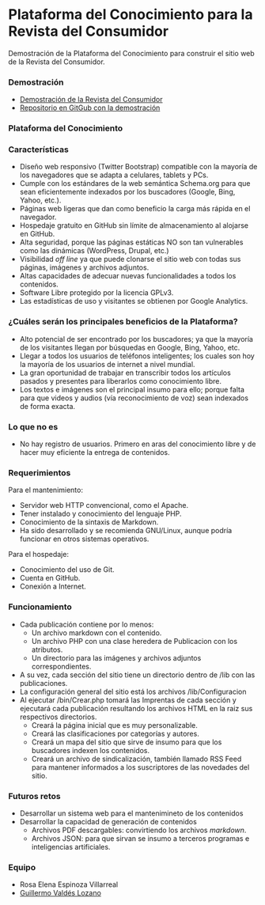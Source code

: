 # Plataforma del Conocimiento para la Revista del Consumidor

Demostración de la Plataforma del Conocimiento para construir el sitio web de la Revista del Consumidor.

### Demostración

* [Demostración de la Revista del Consumidor](http://www.movimientolibre.com/revistadelconsumidor)
* [Repositorio en GitGub con la demostración](https://github.com/MovimientoLibre/revistadelconsumidor)

### Plataforma del Conocimiento

### Características

* Diseño web responsivo (Twitter Bootstrap) compatible con la mayoría de los navegadores que se adapta a celulares, tablets y PCs.
* Cumple con los estándares de la web semántica Schema.org para que sean eficientemente indexados por los buscadores (Google, Bing, Yahoo, etc.).
* Páginas web ligeras que dan como beneficio la carga más rápida en el navegador.
* Hospedaje gratuito en GitHub sin límite de almacenamiento al alojarse en GitHub.
* Alta seguridad, porque las páginas estáticas NO son tan vulnerables como las dinámicas (WordPress, Drupal, etc.)
* Visibilidad _off line_ ya que puede clonarse el sitio web con todas sus páginas, imágenes y archivos adjuntos.
* Altas capacidades de adecuar nuevas funcionalidades a todos los contenidos.
* Software Libre protegido por la licencia GPLv3.
* Las estadísticas de uso y visitantes se obtienen por Google Analytics.

### ¿Cuáles serán los principales beneficios de la Plataforma?

* Alto potencial de ser encontrado por los buscadores; ya que la mayoría de los visitantes llegan por búsquedas en Google, Bing, Yahoo, etc.
* Llegar a todos los usuarios de teléfonos inteligentes; los cuales son hoy la mayoría de los usuarios de internet a nivel mundial.
* La gran oportunidad de trabajar en transcribir todos los artículos pasados y presentes para liberarlos como conocimiento libre.
* Los textos e imágenes son el principal insumo para ello; porque falta para que videos y audios (vía reconocimiento de voz) sean indexados de forma exacta.

### Lo que no es

* No hay registro de usuarios. Primero en aras del conocimiento libre y de hacer muy eficiente la entrega de contenidos.


### Requerimientos

Para el mantenimiento:

* Servidor web HTTP convencional, como el Apache.
* Tener instalado y conocimiento del lenguaje PHP.
* Conocimiento de la sintaxis de Markdown.
* Ha sido desarrollado y se recomienda GNU/Linux, aunque podría funcionar en otros sistemas operativos.

Para el hospedaje:

* Conocimiento del uso de Git.
* Cuenta en GitHub.
* Conexión a Internet.

### Funcionamiento

* Cada publicación contiene por lo menos:
    * Un archivo markdown con el contenido.
    * Un archivo PHP con una clase heredera de Publicacion con los atributos.
    * Un directorio para las imágenes y archivos adjuntos correspondientes.
* A su vez, cada sección del sitio tiene un directorio dentro de /lib con las publicaciones.
* La configuración general del sitio está los archivos /lib/Configuracion
* Al ejecutar /bin/Crear.php tomará las Imprentas de cada sección y ejecutará cada publicación resultando los archivos HTML en la raiz sus respectivos directorios.
    * Creará la página inicial que es muy personalizable.
    * Creará las clasificaciones por categorías y autores.
    * Creará un mapa del sitio que sirve de insumo para que los buscadores indexen los contenidos.
    * Creará un archivo de sindicalización, también llamado RSS Feed para mantener informados a los suscriptores de las novedades del sitio.

### Futuros retos

* Desarrollar un sistema web para el mantenimineto de los contenidos
* Desarrollar la capacidad de generación de contenidos
    * Archivos PDF descargables: convirtiendo los archivos _markdown_.
    * Archivos JSON: para que sirvan se insumo a terceros programas e inteligencias artificiales.

### Equipo

* Rosa Elena Espinoza Villarreal
* [Guillermo Valdés Lozano](https://github.com/guivaloz/)
